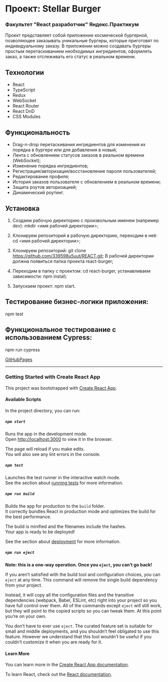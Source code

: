 # **Проект: Stellar Burger**
### Факультет "React разработчик" Яндекс.Практикум

Проект представляет собой приложение космической бургерной, позволяющее заказывать уникальные бургеры, которые приготовят по индивидуальному заказу. В приложении можно создавать бургеры простым перетаскиванием необходимых ингредиентов, оформлять заказ, а также отслеживать его статус в реальном времени.


## Технологии

* React
* TypeScript
* Redux
* WebSocket
* React Router
* React DnD
* CSS Modules


## Функциональность

*	Drag-n-drop перетаскивания ингредиентов для изменения их порядка в бургере или для добавления в новый;
*	Лента с обновлением статусов заказов в реальном времени (WebSocket);
*	Изменение порядка ингредиентов;
*	Регистрация/авторизация/восстановление пароля пользователей;
*	Редактирование профиля;
*	История заказов пользователя с обновлением в реальном времени;
*	Защита роутов авторизацией;
*	Динамический роутинг.


## Установка

1.	Создаем рабочую директорию с произвольным именем (например dev):
    mkdir <имя рабочей директории>;

2.	Клонируем репозиторий в рабочую директорию, переходим в неё: 
    cd <имя рабочей директории>;

3.	Клонируем репозиторий: git clone https://github.com/339598u5uut/REACT.git;
    В рабочей директории должна появиться папка проекта react-burger;

4.	Переходим в папку с проектом:
    cd react-burger, устанавливаем зависимости: npm install;

5.	Запускаем проект: npm start.



## Тестирование бизнес-логики приложения: 
   npm test


## Функциональное тестирование с использованием Cypress:
npm run cypress


[GitHubPages](https://339598u5uut.github.io/REACT/)


***  

### Getting Started with Create React App

This project was bootstrapped with [Create React App](https://github.com/facebook/create-react-app).

#### Available Scripts

In the project directory, you can run:

##### `npm start`

Runs the app in the development mode.\
Open [http://localhost:3000](http://localhost:3000) to view it in the browser.

The page will reload if you make edits.\
You will also see any lint errors in the console.

##### `npm test`

Launches the test runner in the interactive watch mode.\
See the section about [running tests](https://facebook.github.io/create-react-app/docs/running-tests) for more information.

##### `npm run build`

Builds the app for production to the `build` folder.\
It correctly bundles React in production mode and optimizes the build for the best performance.

The build is minified and the filenames include the hashes.\
Your app is ready to be deployed!

See the section about [deployment](https://facebook.github.io/create-react-app/docs/deployment) for more information.

##### `npm run eject`

**Note: this is a one-way operation. Once you `eject`, you can’t go back!**

If you aren’t satisfied with the build tool and configuration choices, you can `eject` at any time. This command will remove the single build dependency from your project.

Instead, it will copy all the configuration files and the transitive dependencies (webpack, Babel, ESLint, etc) right into your project so you have full control over them. All of the commands except `eject` will still work, but they will point to the copied scripts so you can tweak them. At this point you’re on your own.

You don’t have to ever use `eject`. The curated feature set is suitable for small and middle deployments, and you shouldn’t feel obligated to use this feature. However we understand that this tool wouldn’t be useful if you couldn’t customize it when you are ready for it.

#### Learn More

You can learn more in the [Create React App documentation](https://facebook.github.io/create-react-app/docs/getting-started).

To learn React, check out the [React documentation](https://reactjs.org/).
